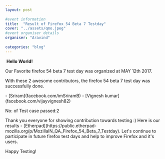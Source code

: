 ```yaml
---
layout: post
​
#event information
title:  "Result of Firefox 54 Beta 7 Testday"
cover: "../assets/qmo.jpeg"
#event organiser details
organiser: "Aravind"
​
categories: "blog"
---
```

​
**Hello World!**
​
<p>Our Favorite firefox 54 beta 7 test day was organized at MAY 12th 2017.</p>
<p>With these 2 awesome contributors, the firefox 54 beta 7 test day was successfully done.</p>
​
- [Sriram](facebook.com/imSriramB)
- [Vignesh kumar](facebook.com/vijayvignesh82)
​
<p>No: of Test case passed:2 </p>
Thank you everyone for showing contribution towards testing :)
Here is our results - [Etherpad](https://public.etherpad-mozilla.org/p/MozillaIN_QA_Firefox_54_Beta_7_Testday). Let's continue to participate in future firefox test days and help to improve Firefox and it's users.
<p>Happy Testing!</p>
